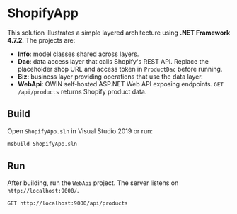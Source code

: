 # ShopifyApp

This solution illustrates a simple layered architecture using **.NET Framework 4.7.2**. The projects are:

- **Info**: model classes shared across layers.
- **Dac**: data access layer that calls Shopify's REST API. Replace the placeholder shop URL and access token in `ProductDac` before running.
- **Biz**: business layer providing operations that use the data layer.
- **WebApi**: OWIN self‑hosted ASP.NET Web API exposing endpoints. `GET /api/products` returns Shopify product data.

## Build

Open `ShopifyApp.sln` in Visual Studio 2019 or run:

```bash
msbuild ShopifyApp.sln
```

## Run

After building, run the `WebApi` project. The server listens on `http://localhost:9000/`.

```
GET http://localhost:9000/api/products
```
